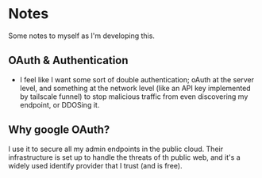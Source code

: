 # Notes
Some notes to myself as I'm developing this.

## OAuth & Authentication
- I feel like I want some sort of double authentication; oAuth at the server level, and something at the network level (like an API key implemented by tailscale funnel) to stop malicious traffic from even discovering my endpoint, or DDOSing it.


## Why google OAuth?
I use it to secure all my admin endpoints in the public cloud. Their infrastructure is set up to handle the threats of th public web, and it's a widely used identify provider that I trust (and is free).
